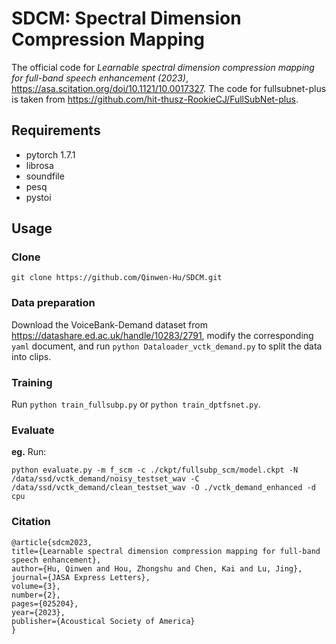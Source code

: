 # SDCM: Spectral Dimension Compression Mapping
The official code for *Learnable spectral dimension compression mapping for full-band speech enhancement (2023)*, https://asa.scitation.org/doi/10.1121/10.0017327.
The code for fullsubnet-plus is taken from https://github.com/hit-thusz-RookieCJ/FullSubNet-plus.

## Requirements
+ pytorch 1.7.1
+ librosa
+ soundfile
+ pesq
+ pystoi


## Usage
### Clone
`git clone https://github.com/Qinwen-Hu/SDCM.git`
### Data preparation
Download the VoiceBank-Demand dataset from https://datashare.ed.ac.uk/handle/10283/2791, modify the corresponding `yaml` document, and run `python Dataloader_vctk_demand.py` to split the data into clips.
### Training
Run `python train_fullsubp.py` or  `python train_dptfsnet.py`.
### Evaluate
**eg.**
Run:
```
python evaluate.py -m f_scm -c ./ckpt/fullsubp_scm/model.ckpt -N /data/ssd/vctk_demand/noisy_testset_wav -C /data/ssd/vctk_demand/clean_testset_wav -O ./vctk_demand_enhanced -d cpu
```
### Citation
```
@article{sdcm2023,
title={Learnable spectral dimension compression mapping for full-band speech enhancement},
author={Hu, Qinwen and Hou, Zhongshu and Chen, Kai and Lu, Jing},
journal={JASA Express Letters},
volume={3},
number={2},
pages={025204},
year={2023},
publisher={Acoustical Society of America}
}
```
